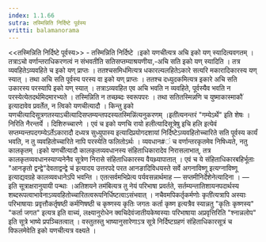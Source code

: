 ```yaml
---
index: 1.1.66
sutra: तस्मिन्निति निर्दिष्टे पूर्वस्य
vritti: balamanorama
---
```


<<तस्मिन्निति निर्दिष्टे पूर्वस्य>> - तस्मिन्निति निर्दिष्टे ।इको यणची॑त्यत्र अचि इको यण् स्यादित्यवगतम् । तत्राऽचो वर्णान्तराधिकरणत्वं न संभवतीति सतिसप्तम्याश्रयणीया,-अचि सति इको यण् स्यादिति । तत्र व्यवहितेऽव्यवहिते च इको यण् प्राप्तः । ततश्चसमिध॑मित्यत्र धकारल्यलहितेऽकारे सत्यरि मकारादिकारस्य यण् स्यात् । तथा अचि सति पूर्वस्य परस्य वा इको यण् प्राप्तः । ततश्च दध्युदकमित्यत्र इकारे अचि सति उकारस्य परस्यापि इको यण् स्यात् । तत्राऽव्यवहित एव अचि भवति न व्यवहिते, पूर्वस्यैव भवति न परस्येत्येतदर्थमिदमारभ्यते । तस्मिन्निति न तच्छब्दः स्वरूपपरः । तथा सतितस्मिन्नणि च युष्माकास्माकौ॑ इत्यादावेव प्रवर्तेत, न त्विको यणचीत्यादौ । किन्तु इको यणचीत्यादिसूत्रगतस्याऽचीत्यादिसप्तम्यन्तपदस्यतस्मिन्नि॑त्यनुकरणम् ।इती॑त्यनन्तरं "गम्येऽर्थे" इति शेषः । निरिति नैरन्तर्ये । दिशिरुच्चारणे । एवं च इको यणचि रायो हलीत्यादिसूत्रेषु इचि हलि इत्येवं सप्तम्यन्तपदगम्येऽर्तेऽकारादौ दध्यत्र सुध्युपास्य इत्यादिप्रयोगदशायां निर्दिष्टेऽव्यवहितोच्चारिते सति पूर्वस्य कार्यं भवति, न तु व्यवहितोच्चारिते नापि परस्येति फलितोऽर्थः । व्यवधान#ं च वर्णान्तरकृतमेव निषिध्यते, नतु कालकृतम् ।इको यणची॑त्यादौ कालकृतव्यवधानस्य संहिताधिकारादेव निरासलाभात्, तत्र कालकृतव्यवधानस्याप्यनेनैव सूत्रेण निरासे संहिताधिकारस्य वैयथ्र्यापातात् । एवं च ये संहिताधिकारबहिर्भूताः "आनङृतो द्वन्द्वे"देवताद्वन्द्वे च॑ इत्यादय उत्तरपदे परत आनङादिविधयस्ते सर्वे अगनाविष्णू इत्यग्नाविष्णू इत्याद्यवग्रहे कालव्यवधानेऽपि भवन्ति । एतत्सर्वमभिप्रेत्य पर्यवसन्नार्थमाह — सप्तमीनिर्देशेनेत्यादिना । — इति सूत्राक्षरानुयायी पन्थाः ।अतिशयने तम॑बित्यत्र तु नेयं परिभाषा प्रवर्तते, सर्तम्यन्तातिशायनपदार्थस्य शब्दरूपत्वाभावेनाऽव्यवहितोच्चारितत्वरूपनिर्धिष्टत्वाऽसंभवात् । नचैवमपिकर्तृकर्मणोः कृती॑त्यत्रापि अस्याः परिभाषायाः प्रवृत्तौकर्तृषष्ठी कर्मणिषष्ठी च कृष्णस्य कृतिः जगतः कर्ता कृष्ण इत्यत्रैव स्यान्नतु "कृतिः कृष्णस्य" "कर्ता जगत" इत्यत्र इति वाच्यं, लक्ष्यानुरोधेन क्वचिदेवंजातीयकेष्वस्याः परिभाषाया अप्रवृत्तिरिति "श्नान्नलोप" इति सूत्रे भाष्ये प्रपञ्चितत्वात् । वस्तुतस्तु भाष्यानुसारेणाऽत्र सूत्रे निर्दिष्टग्रहणं संहिताधिकारसूत्रं च विफलमेवेति इको यणचीत्यत्र वक्ष्यते ।